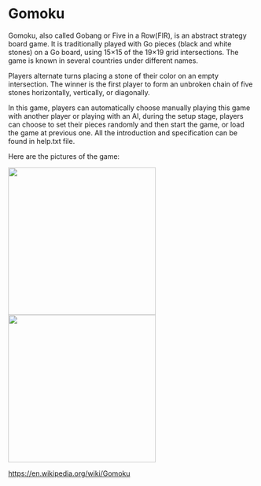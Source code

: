 # Gomoku

Gomoku, also called Gobang or Five in a Row(FIR), is an abstract strategy board game. It is traditionally played with Go pieces 
(black and white stones) on a Go board, using 15×15 of the 19×19 grid intersections. The game is known in several countries 
under different names.

Players alternate turns placing a stone of their color on an empty intersection. The winner is the first player to 
form an unbroken chain of five stones horizontally, vertically, or diagonally.

In this game, players can automatically choose manually playing this game with another player or playing with an AI, during the 
setup stage, players can choose to set their pieces randomly and then start the game, or load the game at previous one. All the 
introduction and specification can be found in help.txt file.

Here are the pictures of the game:

<img src="https://github.com/victorchennn/Gomoku/blob/master/picture1.png" width="300" height="300">              <img src="https://github.com/victorchennn/Gomoku/blob/master/picture2.png" width="300" height="300">

https://en.wikipedia.org/wiki/Gomoku
